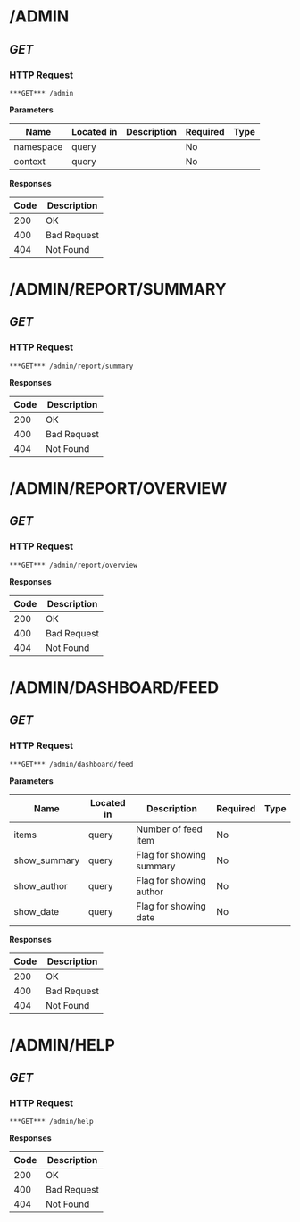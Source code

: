 # /ADMIN
## ***GET*** 

### HTTP Request 
`***GET*** /admin` 

**Parameters**

| Name | Located in | Description | Required | Type |
| ---- | ---------- | ----------- | -------- | ---- |
| namespace | query |  | No |  |
| context | query |  | No |  |

**Responses**

| Code | Description |
| ---- | ----------- |
| 200 | OK |
| 400 | Bad Request |
| 404 | Not Found |

# /ADMIN/REPORT/SUMMARY
## ***GET*** 

### HTTP Request 
`***GET*** /admin/report/summary` 

**Responses**

| Code | Description |
| ---- | ----------- |
| 200 | OK |
| 400 | Bad Request |
| 404 | Not Found |

# /ADMIN/REPORT/OVERVIEW
## ***GET*** 

### HTTP Request 
`***GET*** /admin/report/overview` 

**Responses**

| Code | Description |
| ---- | ----------- |
| 200 | OK |
| 400 | Bad Request |
| 404 | Not Found |

# /ADMIN/DASHBOARD/FEED
## ***GET*** 

### HTTP Request 
`***GET*** /admin/dashboard/feed` 

**Parameters**

| Name | Located in | Description | Required | Type |
| ---- | ---------- | ----------- | -------- | ---- |
| items | query | Number of feed item | No |  |
| show_summary | query | Flag for showing summary | No |  |
| show_author | query | Flag for showing author | No |  |
| show_date | query | Flag for showing date | No |  |

**Responses**

| Code | Description |
| ---- | ----------- |
| 200 | OK |
| 400 | Bad Request |
| 404 | Not Found |

# /ADMIN/HELP
## ***GET*** 

### HTTP Request 
`***GET*** /admin/help` 

**Responses**

| Code | Description |
| ---- | ----------- |
| 200 | OK |
| 400 | Bad Request |
| 404 | Not Found |

<!-- Converted with the swagger-to-slate https://github.com/lavkumarv/swagger-to-slate -->
